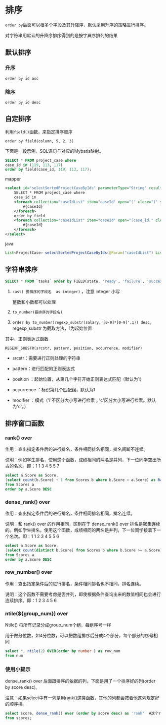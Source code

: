 # 排序

`order by`后面可以根多个字段及其升降序，默认采用升序的策略进行排序。

对字符串用默认的升降序排序得到的是按字典序排列的结果

## 默认排序

### 升序

`order by id asc`

### 降序

`order by id desc`

## 自定排序

利用`field()`函数，来指定排序顺序

`order by field(column, 5, 2, 3)`

下面是一段示例，SQL语句与对应的Mybatis映射。

```sql
SELECT * FROM project_case where
case_id in (119, 113, 117)
order by field(case_id, 119, 113, 117);
```

mapper

```xml
<select id="selectSortedProjectCaseByIds" parameterType="String" resultMap="ProjectCaseResult">
    SELECT * FROM project_case where
    case_id in
    <foreach collection="caseIdList" item="caseId" open="(" close=")" separator=",">
        #{caseId}
    </foreach>
    order by field
    <foreach collection="caseIdList" item="caseId" open="(case_id," close=")" separator=",">
        #{caseId}
    </foreach>
</select>
```

java

```java
List<ProjectCase> selectSortedProjectCaseByIds(@Param("caseIdList") List<Integer> caseIdList);
```

## 字符串排序

```sql
SELECT * FROM `tasks` order by FIELD(state, 'ready', 'failure', 'success'), execute_time desc
```

1. `cast( 要排序的字段名  as integer)` ，注意 integer 小写

   整数和小数都可以处理

2. `to_number(要排序的字段名) `

3. `order by to_number(regexp_substr(salary,'[0-9]*[0-9]',1)) desc`，regexp_substr 为截取方法，1为起始位置

其中，正则表达式函数

`REGEXP_SUBSTR(srcstr, pattern, position, occurrence, modifier)`

- srcstr：需要进行正则处理的字符串

- pattern：进行匹配的正则表达式

- position   ：起始位置，从第几个字符开始正则表达式匹配（默认为1）

- occurrence ：标识第几个匹配组，默认为1

- modifier   ：模式（'i'不区分大小写进行检索；'c'区分大小写进行检索。默认为'c'。）

## 排序窗口函数

### rank() over

作用：查出指定条件后的进行排名，条件相同排名相同，排名间断不连续。 

说明：例如学生排名，使用这个函数，成绩相同的两名是并列，下一位同学空出所占的名次。即：1 1 3 4 5 5 7

```sql
select a.Score as Score,
(select count(b.Score) + 1 from Scores b where b.Score > a.Score) as Rank
from Scores a
order by a.Score DESC
```

### dense_rank() over

作用：查出指定条件后的进行排名，条件相同排名相同，排名连续。 

说明：和 rank() over 的作用相同，区别在于 dense_rank() over 排名是密集连续的。例如学生排名，使用这个函数，成绩相同的两名是并列，下一位同学接着下一个名次。即：1 1 2 3 4 5 5 6

```sql
select a.Score as Score,
(select count(distinct b.Score) from Scores b where b.Score >= a.Score) as Rank
from Scores a
order by a.Score DESC
```

### row_number() over

作用：查出指定条件后的进行排名，条件相同排名也不相同，排名连续。

说明：这个函数不需要考虑是否并列，即使根据条件查询出来的数值相同也会进行连续排序。即：1 2 3 4 5 6

### ntile(${group_num}) over

Ntile() 将所有记录分成group_num个组，每组序号一样

用于做分位数，如4分位数，可以把数组排序后分成4个部分，每个部分的序号相同

```sql
select *, ntile(2) OVER(order by number ) as row_num
from num 
```

### 使用小提示

dense_rank() over 后面跟排序的依据的列，下面是用了一个排序好的列(order by score desc)。 

注意：如果select中有一列是用rank()这类函数，其他的列都会按着他这列规定好的顺序排。

```sql
select score, dense_rank() over (order by score desc) as 'rank'  #这个rank之所以要加引号，因为rank本身是个函数，直接写rank会报错
from scores;
```

